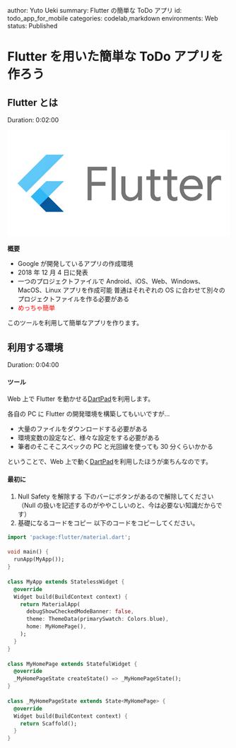 author: Yuto Ueki
summary: Flutter の簡単な ToDo アプリ
id: todo_app_for_mobile
categories: codelab,markdown
environments: Web
status: Published

# Flutter を用いた簡単な ToDo アプリを作ろう

## Flutter とは

Duration: 0:02:00

![](img/flutter.png)

**概要**

- Google が開発しているアプリの作成環境
- 2018 年 12 月 4 日に発表
- 一つのプロジェクトファイルで Android、iOS、Web、Windows、MacOS、Linux アプリを作成可能
  普通はそれぞれの OS に合わせて別々のプロジェクトファイルを作る必要がある
- <font color="red">めっちゃ簡単</font>

このツールを利用して簡単なアプリを作ります。

## 利用する環境

Duration: 0:04:00

#### ツール

Web 上で Flutter を動かせる[DartPad](https://dartpad.dev/?)を利用します。

各自の PC に Flutter の開発環境を構築してもいいですが...

- 大量のファイルをダウンロードする必要がある
- 環境変数の設定など、様々な設定をする必要がある
- 筆者のそこそこスペックの PC と光回線を使っても 30 分くらいかかる

ということで、Web 上で動く[DartPad](https://dartpad.dev/?)を利用したほうが楽ちんなのです。

#### 最初に

1. Null Safety を解除する
   下のバーにボタンがあるので解除してください
   （Null の扱いを記述するのがややこしいのと、今は必要ない知識だからです）
2. 基礎になるコードをコピー
   以下のコードをコピーしてください。

```Dart
import 'package:flutter/material.dart';

void main() {
  runApp(MyApp());
}

class MyApp extends StatelessWidget {
  @override
  Widget build(BuildContext context) {
    return MaterialApp(
      debugShowCheckedModeBanner: false,
      theme: ThemeData(primarySwatch: Colors.blue),
      home: MyHomePage(),
    );
  }
}

class MyHomePage extends StatefulWidget {
  @override
  _MyHomePageState createState() => _MyHomePageState();
}

class _MyHomePageState extends State<MyHomePage> {
  @override
  Widget build(BuildContext context) {
    return Scaffold();
  }
}
```
